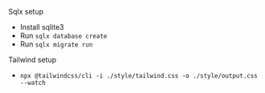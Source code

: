 Sqlx setup
* Install sqlite3
* Run `sqlx database create`
* Run `sqlx migrate run`

Tailwind setup
* `npx @tailwindcss/cli -i ./style/tailwind.css -o ./style/output.css --watch`